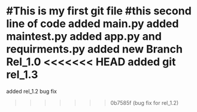 #This is my first git file
#this second line of code
added main.py
added maintest.py
added app.py and requirments.py
added new Branch Rel_1.0
<<<<<<< HEAD
added git rel_1.3
=======
added rel_1.2
bug fix
>>>>>>> 0b7585f (bug fix for rel_1.2)
